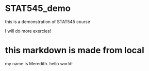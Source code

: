 # STAT545_demo
this is a demonstration of STAT545 course

I will do more exercies!
# this markdown is made from local 
my name is Meredith. 
hello world!